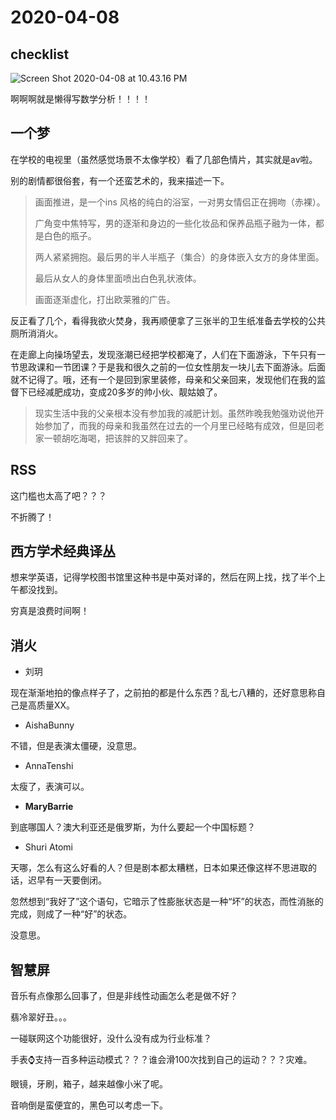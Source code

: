 # 2020-04-08

## checklist

![Screen Shot 2020-04-08 at 10.43.16 PM](https://tva1.sinaimg.cn/large/00831rSTly1gdmqpn6a4pj30zw0u0ws4.jpg)

啊啊啊就是懒得写数学分析！！！！

## 一个梦

在学校的电视里（虽然感觉场景不太像学校）看了几部色情片，其实就是av啦。

别的剧情都很俗套，有一个还蛮艺术的，我来描述一下。

> 画面推进，是一个ins 风格的纯白的浴室，一对男女情侣正在拥吻（赤裸）。
>
> 广角变中焦特写，男的逐渐和身边的一些化妆品和保养品瓶子融为一体，都是白色的瓶子。
>
> 两人紧紧拥抱。最后男的半人半瓶子（集合）的身体嵌入女方的身体里面。
>
> 最后从女人的身体里面喷出白色乳状液体。
>
> 画面逐渐虚化，打出欧莱雅的广告。

反正看了几个，看得我欲火焚身，我再顺便拿了三张半的卫生纸准备去学校的公共厕所消消火。

在走廊上向操场望去，发现涨潮已经把学校都淹了，人们在下面游泳，下午只有一节思政课和一节团课？于是我和很久之前的一位女性朋友一块儿去下面游泳。后面就不记得了。哦，还有一个是回到家里装修，母亲和父亲回来，发现他们在我的监督下已经减肥成功，变成20多岁的帅小伙、靓姑娘了。

> 现实生活中我的父亲根本没有参加我的减肥计划。虽然昨晚我勉强劝说他开始参加了，而我的母亲和我虽然在过去的一个月里已经略有成效，但是回老家一顿胡吃海喝，把该胖的又胖回来了。

## RSS

这门槛也太高了吧？？？

不折腾了！

## 西方学术经典译丛

想来学英语，记得学校图书馆里这种书是中英对译的，然后在网上找，找了半个上午都没找到。

穷真是浪费时间啊！

## 消火

* 刘玥

现在渐渐地拍的像点样子了，之前拍的都是什么东西？乱七八糟的，还好意思称自己是高质量XX。

* AishaBunny

不错，但是表演太僵硬，没意思。

* AnnaTenshi

太瘦了，表演可以。

*  **MaryBarrie**

到底哪国人？澳大利亚还是俄罗斯，为什么要起一个中国标题？

*  Shuri Atomi

天哪，怎么有这么好看的人？但是剧本都太糟糕，日本如果还像这样不思进取的话，迟早有一天要倒闭。

忽然想到“我好了”这个语句，它暗示了性膨胀状态是一种“坏”的状态，而性消胀的完成，则成了一种“好”的状态。

没意思。

## 智慧屏

音乐有点像那么回事了，但是非线性动画怎么老是做不好？

翡冷翠好丑。。。

一碰联网这个功能很好，没什么没有成为行业标准？

手表⌚️支持一百多种运动模式？？？谁会滑100次找到自己的运动？？？灾难。

眼镜，牙刷，箱子，越来越像小米了呢。

音响倒是蛮便宜的，黑色可以考虑一下。